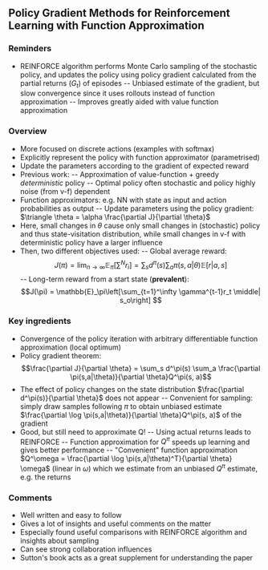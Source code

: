 ## Policy Gradient Methods for Reinforcement Learning with Function Approximation 

### Reminders
- REINFORCE algorithm performs Monte Carlo sampling of the stochastic policy, and updates the policy using policy gradient calculated from the partial returns $(G_t)$ of episodes
-- Unbiased estimate of the gradient, but slow convergence since it uses rollouts instead of function approximation
-- Improves greatly aided with value function approximation

### Overview
- More focused on discrete actions (examples with softmax)
- Explicitly represent the policy with function approximator (parametrised)
- Update the parameters according to the gradient of expected reward
- Previous work:
-- Approximation of value-function + greedy *deterministic* policy
-- Optimal policy often stochastic and policy highly noise (from v-f) dependent
- Function approximators: e.g. NN with state as input and action probabilities as output
-- Update parameters using the policy gradient: $\triangle \theta = \alpha \frac{\partial J}{\partial \theta}$
- Here, small changes in $\theta$ cause only small changes in (stochastic) policy and thus state-visitation distribution, while small changes in v-f with deterministic policy have a larger influence
- Then, two different objectives used:
-- Global average reward: 
$$J(\pi) = \lim_{n\to\infty} \mathbb{E}_\pi\left[\sum^N r_i\right] = \sum_s d^\pi(s)\sum_a \pi(s,a | \theta)\mathbb{E}[r|a,s]$$
-- Long-term reward from a start state (**prevalent**):
$$J(\pi) = \mathbb{E}_\pi\left[\sum_{t=1}^\infty \gamma^{t-1}r_t \middle| s_o\right] $$

### Key ingredients
- Convergence of the policy iteration with arbitrary differentiable function approximation (local optimum)
- Policy gradient theorem:
$$\frac{\partial J}{\partial \theta} = \sum_s d^\pi(s) \sum_a \frac{\partial \pi(s,a|\theta)}{\partial \theta}Q^\pi(s, a)$$
- The effect of policy changes on the state distribution $\frac{\partial d^\pi(s)}{\partial \theta}$ does not appear
-- Convenient for sampling: simply draw samples following $\pi$ to obtain unbiased estimate $\frac{\partial \log \pi(s,a|\theta)}{\partial \theta}Q^\pi(s, a)$ of the gradient
- Good, but still need to approximate Q! 
-- Using actual returns leads to REINFORCE
-- Function approximation for $Q^\pi$ speeds up learning and gives better performance
-- "Convenient" function approximation $Q^\omega = \frac{\partial \log \pi(s,a|\theta)^T}{\partial \theta} \omega$ (linear in $\omega$) which we estimate from an unbiased $Q^\pi$ estimate, e.g. the returns

### Comments
- Well written and easy to follow
- Gives a lot of insights and useful comments on the matter
- Especially found useful comparisons with REINFORCE algorithm and insights about sampling
- Can see strong collaboration influences
- Sutton's book acts as a great supplement for understanding the paper
